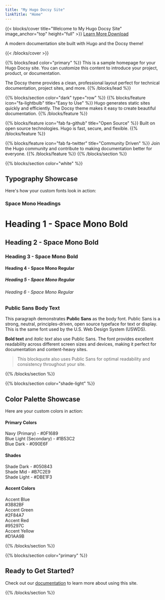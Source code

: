 ```yaml
---
title: "My Hugo Docsy Site"
linkTitle: "Home"
---
```


{{< blocks/cover title="Welcome to My Hugo Docsy Site" image_anchor="top" height="full" >}}
<a class="btn btn-lg btn-primary me-3 mb-4" href="/docs/">
  Learn More <i class="fas fa-arrow-alt-circle-right ms-2"></i>
</a>
<a class="btn btn-lg btn-secondary me-3 mb-4" href="https://github.com/your-username/your-repo">
  Download <i class="fab fa-github ms-2 "></i>
</a>
<p class="lead mt-5">A modern documentation site built with Hugo and the Docsy theme!</p>
{{< /blocks/cover >}}

{{% blocks/lead color="primary" %}}
This is a sample homepage for your Hugo Docsy site. You can customize this content to introduce your project, product, or documentation.

The Docsy theme provides a clean, professional layout perfect for technical documentation, project sites, and more.
{{% /blocks/lead %}}

{{% blocks/section color="dark" type="row" %}}
{{% blocks/feature icon="fa-lightbulb" title="Easy to Use" %}}
Hugo generates static sites quickly and efficiently. The Docsy theme makes it easy to create beautiful documentation.
{{% /blocks/feature %}}

{{% blocks/feature icon="fab fa-github" title="Open Source" %}}
Built on open source technologies. Hugo is fast, secure, and flexible.
{{% /blocks/feature %}}

{{% blocks/feature icon="fab fa-twitter" title="Community Driven" %}}
Join the Hugo community and contribute to making documentation better for everyone.
{{% /blocks/feature %}}
{{% /blocks/section %}}

{{% blocks/section color="white" %}}

## Typography Showcase

Here's how your custom fonts look in action:

### Space Mono Headings
# Heading 1 - Space Mono Bold
## Heading 2 - Space Mono Bold  
### Heading 3 - Space Mono Bold
#### Heading 4 - Space Mono Regular
##### Heading 5 - Space Mono Regular
###### Heading 6 - Space Mono Regular

### Public Sans Body Text
This paragraph demonstrates **Public Sans** as the body font. Public Sans is a strong, neutral, principles-driven, open source typeface for text or display. This is the same font used by the U.S. Web Design System (USWDS).

**Bold text** and *italic text* also use Public Sans. The font provides excellent readability across different screen sizes and devices, making it perfect for documentation and content-heavy sites.

> This blockquote also uses Public Sans for optimal readability and consistency throughout your site.

{{% /blocks/section %}}

{{% blocks/section color="shade-light" %}}

## Color Palette Showcase

Here are your custom colors in action:

<div class="row mt-4">
  <div class="col-md-6">
    <h4>Primary Colors</h4>
    <div class="p-3 mb-2 bg-navy text-white">Navy (Primary) - #0F1689</div>
    <div class="p-3 mb-2 bg-blue-light text-white">Blue Light (Secondary) - #1B53C2</div>
    <div class="p-3 mb-2 bg-blue-dark text-white">Blue Dark - #090E6F</div>
  </div>
  <div class="col-md-6">
    <h4>Shades</h4>
    <div class="p-3 mb-2 bg-shade-dark text-white">Shade Dark - #050843</div>
    <div class="p-3 mb-2 bg-shade-mid text-dark">Shade Mid - #B7C2E9</div>
    <div class="p-3 mb-2 bg-shade-light text-dark">Shade Light - #DBE1F3</div>
  </div>
</div>

<div class="row mt-3">
  <div class="col-md-12">
    <h4>Accent Colors</h4>
    <div class="row">
      <div class="col-md-3">
        <div class="p-3 mb-2 bg-accent-blue text-white text-center">Accent Blue<br>#3B82BF</div>
      </div>
      <div class="col-md-3">
        <div class="p-3 mb-2 bg-accent-green text-white text-center">Accent Green<br>#2F84A7</div>
      </div>
      <div class="col-md-3">
        <div class="p-3 mb-2 bg-accent-red text-white text-center">Accent Red<br>#95297C</div>
      </div>
      <div class="col-md-3">
        <div class="p-3 mb-2 bg-accent-yellow text-dark text-center">Accent Yellow<br>#D1AA9B</div>
      </div>
    </div>
  </div>
</div>

{{% /blocks/section %}}

{{% blocks/section color="primary" %}}

## Ready to Get Started?

Check out our [documentation](/docs/) to learn more about using this site.

{{% /blocks/section %}} 